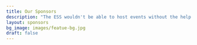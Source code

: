 ```yaml
---
title: Our Sponsors
description: "The ESS wouldn't be able to host events without the help of our wonderful sponsors!"
layout: sponsors
bg_image: images/featue-bg.jpg
draft: false
---
```

